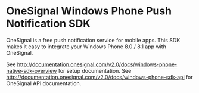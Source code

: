 OneSignal Windows Phone Push Notification SDK
====================================

OneSignal is a free push notification service for mobile apps. This SDK makes it easy to integrate your Windows Phone 8.0 / 8.1 app with OneSignal.

See http://documentation.onesignal.com/v2.0/docs/windows-phone-native-sdk-overview for setup documentation.
See http://documentation.onesignal.com/v2.0/docs/windows-phone-sdk-api for OneSignal API documentation.
